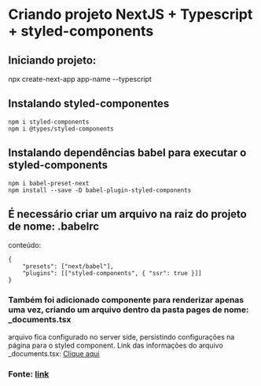 # Criando projeto NextJS + Typescript + styled-components

## Iniciando projeto:

npx create-next-app app-name --typescript

## Instalando styled-componentes

```
npm i styled-components
npm i @types/styled-components
```

## Instalando dependências babel para executar o styled-components

```
npm i babel-preset-next
npm install --save -D babel-plugin-styled-components
```

## É necessário criar um arquivo na raiz do projeto de nome: .babelrc
conteúdo:

```
{
    "presets": ["next/babel"],
    "plugins": [["styled-components", { "ssr": true }]]
}
```

### Também foi adicionado componente para renderizar apenas uma vez, criando um arquivo dentro da pasta pages de nome: _documents.tsx
arquivo fica configurado no server side, persistindo configurações na página para o styled component.
Link das informações do arquivo _documents.tsx: <a href="https://raw.githubusercontent.com/vercel/next.js/canary/examples/with-styled-components/pages/_document.js" target="_blank">Clique aqui</a>


### Fonte: <a href="https://github.com/vercel/next.js/tree/canary/examples/with-styled-components">link</a>
